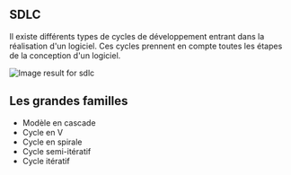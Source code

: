 ## SDLC

Il existe différents types de cycles de développement entrant dans la réalisation d'un logiciel. Ces cycles prennent en compte toutes les étapes de la conception d'un logiciel.

![Image result for sdlc](https://cdn.educba.com/academy/wp-content/uploads/2019/09/Agile-in-SDLC.png)


## Les grandes familles

 - Modèle en cascade 
 - Cycle en V 
 - Cycle en spirale 
 - Cycle semi-itératif
 - Cycle itératif
